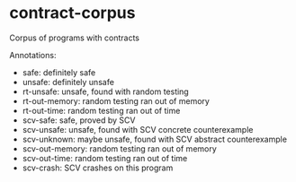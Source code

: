 # contract-corpus
Corpus of programs with contracts

Annotations:
- safe: definitely safe
- unsafe: definitely unsafe
- rt-unsafe: unsafe, found with random testing
- rt-out-memory: random testing ran out of memory
- rt-out-time: random testing ran out of time
- scv-safe: safe, proved by SCV
- scv-unsafe: unsafe, found with SCV concrete counterexample
- scv-unknown: maybe unsafe, found with SCV abstract counterexample
- scv-out-memory: random testing ran out of memory
- scv-out-time: random testing ran out of time
- scv-crash: SCV crashes on this program
